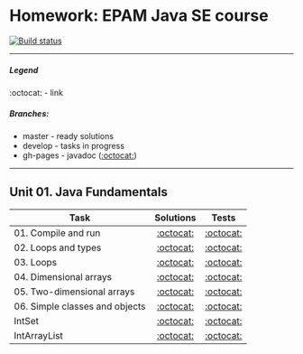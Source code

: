 # Homework: EPAM Java SE course
[![Build status][travis-image]][travis-url]

---

##### Legend
:octocat: - link

##### Branches:
- master - ready solutions
- develop - tasks in progress
- gh-pages - javadoc ([:octocat:](https://leo-scream.github.io/java-se-course))

---

## Unit 01. Java Fundamentals
| Task | Solutions | Tests |
|------|:---------:|:-----:|
| 01. Compile and run | [:octocat:](src/main/java/com/github/leo_scream/java_se_course/unit01/task01) | [:octocat:](src/test/java/com/github/leo_scream/java_se_course/unit01/task01) |
| 02. Loops and types | [:octocat:](src/main/java/com/github/leo_scream/java_se_course/unit01/task02) | [:octocat:](src/test/java/com/github/leo_scream/java_se_course/unit01/task02) |
| 03. Loops | [:octocat:](src/main/java/com/github/leo_scream/java_se_course/unit01/task03) | [:octocat:](src/test/java/com/github/leo_scream/java_se_course/unit01/task03) |
| 04. Dimensional arrays | [:octocat:](src/main/java/com/github/leo_scream/java_se_course/unit01/task04) | [:octocat:](src/test/java/com/github/leo_scream/java_se_course/unit01/task04) |
| 05. Two-dimensional arrays | [:octocat:](src/main/java/com/github/leo_scream/java_se_course/unit01/task05) | [:octocat:](src/test/java/com/github/leo_scream/java_se_course/unit01/task05) |
| 06. Simple classes and objects | [:octocat:](src/main/java/com/github/leo_scream/java_se_course/unit01/task06) | [:octocat:](src/test/java/com/github/leo_scream/java_se_course/unit01/task06) |
| IntSet | [:octocat:](src/main/java/com/github/leo_scream/java_se_course/unit01/intset) | [:octocat:](src/test/java/com/github/leo_scream/java_se_course/unit01/intset)
| IntArrayList | [:octocat:](src/main/java/com/github/leo_scream/java_se_course/unit01/intarraylist) | [:octocat:](src/test/java/com/github/leo_scream/java_se_course/unit01/intarraylist) 

[travis-image]: https://travis-ci.org/Leo-Scream/java-se-course.svg?branch=master
[travis-url]: https://travis-ci.org/Leo-Scream/java-se-course
